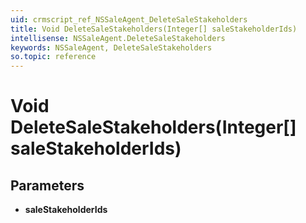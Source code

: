 ```yaml
---
uid: crmscript_ref_NSSaleAgent_DeleteSaleStakeholders
title: Void DeleteSaleStakeholders(Integer[] saleStakeholderIds)
intellisense: NSSaleAgent.DeleteSaleStakeholders
keywords: NSSaleAgent, DeleteSaleStakeholders
so.topic: reference
---
```


# Void DeleteSaleStakeholders(Integer[] saleStakeholderIds)

## Parameters

* **saleStakeholderIds**

